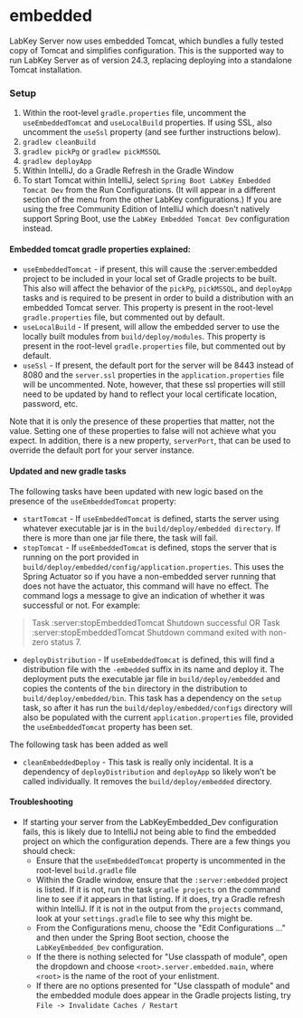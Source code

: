 # embedded
LabKey Server now uses embedded Tomcat, which bundles a fully tested copy of Tomcat and simplifies configuration.
This is the supported way to run LabKey Server as of version 24.3, replacing deploying into a standalone Tomcat installation.

### Setup
1. Within the root-level `gradle.properties` file, uncomment the `useEmbeddedTomcat` and `useLocalBuild` properties.  If using SSL, also uncomment the `useSsl` property (and see further instructions below).
2. `gradlew cleanBuild`
3. `gradlew pickPg` or `gradlew pickMSSQL`
4. `gradlew deployApp`
5. Within IntelliJ, do a Gradle Refresh in the Gradle Window
6. To start Tomcat within IntelliJ, select `Spring Boot LabKey Embedded Tomcat Dev` from the Run Configurations. (It
   will appear in a different section of the menu from the other LabKey configurations.) If you are using the free
   Community Edition of IntelliJ which doesn't natively support Spring Boot, use the `LabKey Embedded Tomcat Dev`
   configuration instead.

#### Embedded tomcat gradle properties explained:
+ `useEmbeddedTomcat` - if present, this will cause the :server:embedded project to be included in your local set of Gradle projects to be built.  This also will affect the behavior of the `pickPg`, `pickMSSQL`, and `deployApp` tasks and is required to be present in order to build a distribution with an embedded Tomcat server. This property is present in the root-level `gradle.properties` file, but commented out by default.
+ `useLocalBuild` - If present, will allow the embedded server to use the locally built modules from `build/deploy/modules`.  This property is present in the root-level `gradle.properties` file, but commented out by default.
+ `useSsl` - If present, the default port for the server will be 8443 instead of 8080 and the `server.ssl` properties in the `application.properties` file will be uncommented.  Note, however, that these ssl properties will still need to be updated by hand to reflect your local certificate location, password, etc.

Note that it is only the presence of these properties that matter, not the value. Setting one of these properties to false will not achieve what you expect. In addition, there is a new property, `serverPort`, that can be used to override the default port for your server instance.

#### Updated and new gradle tasks
The following tasks have been updated with new logic based on the presence of the `useEmbeddedTomcat` property:

+ `startTomcat` - If `useEmbeddedTomcat` is defined, starts the server using whatever executable jar is in the `build/deploy/embedded directory`.  If there is more than one jar file there, the task will fail.
+ `stopTomcat` - If `useEmbeddedTomcat` is defined, stops the server that is running on the port provided in `build/deploy/embedded/config/application.properties`.  This uses the Spring Actuator so if you have a non-embedded server running that does not have the actuator, this command will have no effect. The command logs a message to give an indication of whether it was successful or not.  For example:
> Task :server:stopEmbeddedTomcat
Shutdown successful
OR
> Task :server:stopEmbeddedTomcat
Shutdown command exited with non-zero status 7.

+ `deployDistribution` - If `useEmbeddedTomcat` is defined, this will find a distribution file with the `-embedded` suffix in its name and deploy it.  The deployment puts the executable jar file in `build/deploy/embedded` and copies the contents of the `bin` directory in the distribution to `build/deploy/embedded/bin`. This task has a dependency on the `setup` task, so after it has run the `build/deploy/embedded/configs` directory will also be populated with the current `application.properties` file, provided the `useEmbeddedTomcat` property has been set.

The following task has been added as well
+ `cleanEmbeddedDeploy` - This task is really only incidental.  It is a dependency of `deployDistribution` and `deployApp` so likely won’t be called individually.  It removes the `build/deploy/embedded` directory.


#### Troubleshooting
+ If starting your server from the LabKeyEmbedded_Dev configuration fails, this is likely due to IntelliJ not being able to find the embedded project on which the configuration depends. There are a few things you should check:
  + Ensure that the `useEmbeddedTomcat` property is uncommented in the root-level `build.gradle` file
  + Within the Gradle window, ensure that the `:server:embedded` project is listed.  If it is not, run the task `gradle projects` on the command line to see if it appears in that listing.  If it does, try a Gradle refresh within IntelliJ.  If it is not in the output from the `projects` command, look at your `settings.gradle` file to see why this might be.
  + From the Configurations menu, choose the "Edit Configurations ..." and then under the Spring Boot section, choose the `LabKeyEmbedded_Dev` configuration.
  + If the there is nothing selected for "Use classpath of module", open the dropdown and choose `<root>.server.embedded.main`, where `<root>` is the name of the root of your enlistment.
  + If there are no options presented for "Use classpath of module" and the embedded module does appear in the Gradle projects listing, try `File -> Invalidate Caches / Restart`
